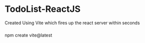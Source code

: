 ﻿# TodoList-ReactJS

Created Using Vite which fires up the react server within seconds
###
  npm create vite@latest
###
